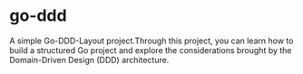 # go-ddd
A simple Go-DDD-Layout project.Through this project, you can learn how to build a structured Go project and explore the considerations brought by the Domain-Driven Design (DDD) architecture.

